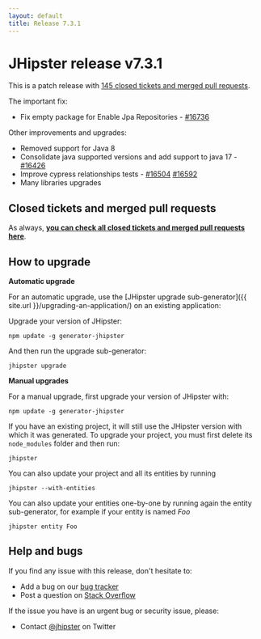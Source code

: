 ```yaml
---
layout: default
title: Release 7.3.1
---
```


JHipster release v7.3.1
==================

This is a patch release with [145 closed tickets and merged pull requests](https://github.com/jhipster/generator-jhipster/issues?q=milestone%3A7.3.1+is%3Aclosed).

The important fix:
- Fix empty package for Enable Jpa Repositories - [#16736](https://github.com/jhipster/generator-jhipster/pull/16736)

Other improvements and upgrades:
- Removed support for Java 8
- Consolidate java supported versions and add support to java 17 - [#16426](https://github.com/jhipster/generator-jhipster/pull/16426)
- Improve cypress relationships tests - [#16504](https://github.com/jhipster/generator-jhipster/pull/16504) [#16592](https://github.com/jhipster/generator-jhipster/pull/16592)
- Many libraries upgrades

Closed tickets and merged pull requests
------------
As always, __[you can check all closed tickets and merged pull requests here](https://github.com/jhipster/generator-jhipster/issues?q=milestone%3A7.3.1+is%3Aclosed)__.

How to upgrade
------------

**Automatic upgrade**

For an automatic upgrade, use the [JHipster upgrade sub-generator]({{ site.url }}/upgrading-an-application/) on an existing application:

Upgrade your version of JHipster:

```
npm update -g generator-jhipster
```

And then run the upgrade sub-generator:

```
jhipster upgrade
```

**Manual upgrades**

For a manual upgrade, first upgrade your version of JHipster with:

```
npm update -g generator-jhipster
```

If you have an existing project, it will still use the JHipster version with which it was generated.
To upgrade your project, you must first delete its `node_modules` folder and then run:

```
jhipster
```

You can also update your project and all its entities by running

```
jhipster --with-entities
```

You can also update your entities one-by-one by running again the entity sub-generator, for example if your entity is named _Foo_

```
jhipster entity Foo
```


Help and bugs
--------------

If you find any issue with this release, don't hesitate to:

- Add a bug on our [bug tracker](https://github.com/jhipster/generator-jhipster/issues?state=open)
- Post a question on [Stack Overflow](http://stackoverflow.com/tags/jhipster/info)

If the issue you have is an urgent bug or security issue, please:

- Contact [@jhipster](https://twitter.com/jhipster) on Twitter

